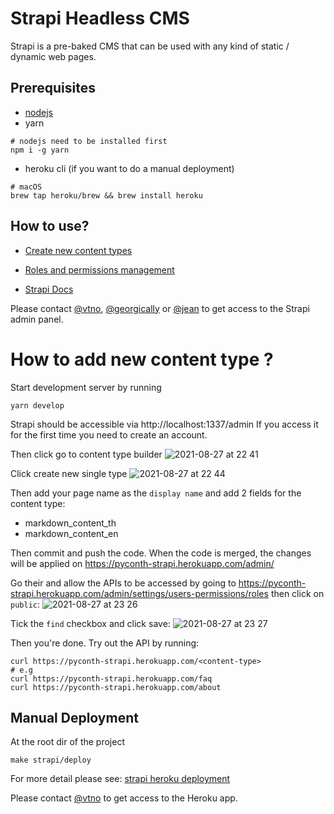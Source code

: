 # Strapi Headless CMS
Strapi is a pre-baked CMS that can be used with any kind of static / dynamic web pages.

## Prerequisites

- [nodejs](https://nodejs.org/en/download/)
- yarn
```
# nodejs need to be installed first
npm i -g yarn
```
- heroku cli (if you want to do a manual deployment)
```
# macOS
brew tap heroku/brew && brew install heroku
```

## How to use?

- [Create new content types](https://strapi.io/documentation/user-docs/latest/content-types-builder/introduction-to-content-types-builder.html)

- [Roles and permissions management](https://strapi.io/documentation/user-docs/latest/users-roles-permissions/introduction-to-users-roles-permissions.html)

- [Strapi Docs](https://strapi.io/documentation/user-docs/latest/getting-started/introduction.html)

Please contact [@vtno](https://github.com/vtno), [@georgically](https://github.com/georgically) or [@jean](https://github.com/jean)  to get access to the Strapi admin panel.

# How to add new content type ?

Start development server by running

```
yarn develop
```

Strapi should be accessible via http://localhost:1337/admin
If you access it for the first time you need to create an account.

Then click go to content type builder
![2021-08-27 at 22 41](https://user-images.githubusercontent.com/2187352/131180668-a04018f5-6edc-4f5d-9efd-218b1d764e87.png)

Click create new single type
![2021-08-27 at 22 44](https://user-images.githubusercontent.com/2187352/131180800-253bb289-e2e2-4895-a7c0-194c929c718f.png)

Then add your page name as the `display name` and add 2 fields for the content type:

- markdown_content_th
- markdown_content_en

Then commit and push the code. When the code is merged, the changes will be applied on https://pyconth-strapi.herokuapp.com/admin/

Go their and allow the APIs to be accessed by going to https://pyconth-strapi.herokuapp.com/admin/settings/users-permissions/roles then click on `public`:
![2021-08-27 at 23 26](https://user-images.githubusercontent.com/2187352/131184844-09cb64c9-50a5-4add-b039-4a0c746edd50.png)

Tick the `find` checkbox and click save:
![2021-08-27 at 23 27](https://user-images.githubusercontent.com/2187352/131185019-4f721ba4-d54d-4c06-a658-3e4022fe1b0e.png)

Then you're done. Try out the API by running:
```
curl https://pyconth-strapi.herokuapp.com/<content-type>
# e.g
curl https://pyconth-strapi.herokuapp.com/faq
curl https://pyconth-strapi.herokuapp.com/about
```

## Manual Deployment
At the root dir of the project

```
make strapi/deploy
```

For more detail please see: [strapi heroku deployment](https://strapi.io/documentation/developer-docs/latest/setup-deployment-guides/deployment/hosting-guides/heroku.html)

Please contact [@vtno](https://github.com/vtno) to get access to the Heroku app.
